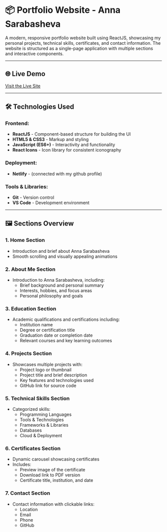 # 📦 Portfolio Website - Anna Sarabasheva

A modern, responsive portfolio website built using ReactJS, showcasing my personal projects, technical skills, certificates, and contact information. The website is structured as a single-page application with multiple sections and interactive components.

---

## 🌐 **Live Demo**
[Visit the Live Site]()

---

## 🛠️ **Technologies Used**

### **Frontend:**
- **ReactJS** - Component-based structure for building the UI
- **HTML5 & CSS3** - Markup and styling
- **JavaScript (ES6+)** - Interactivity and functionality
- **React Icons** - Icon library for consistent iconography

### **Deployment**:
- **Netlify**  - (connected with my github profile)

### **Tools & Libraries:**
- **Git** - Version control
- **VS Code** - Development environment

---

## 🖼️ **Sections Overview**

### 1. **Home Section**
- Introduction and brief about Anna Sarabasheva
- Smooth scrolling and visually appealing animations

### 2. **About Me Section**
- Introduction to Anna Sarabasheva, including:
  - Brief background and personal summary
  - Interests, hobbies, and focus areas
  - Personal philosophy and goals

### 3. **Education Section**
- Academic qualifications and certifications including:
  - Institution name
  - Degree or certification title
  - Graduation date or completion date
  - Relevant courses and key learning outcomes

### 4. **Projects Section**
- Showcases multiple projects with:
  - Project logo or thumbnail
  - Project title and brief description
  - Key features and technologies used
  - GitHub link for source code

### 5. **Technical Skills Section**
- Categorized skills:
  - Programming Languages
  - Tools & Technologies
  - Frameworks & Libraries
  - Databases
  - Cloud & Deployment

### 6. **Certificates Section**
- Dynamic carousel showcasing certificates
- Includes:
  - Preview image of the certificate
  - Download link to PDF version
  - Certificate title, institution, and date

### 7. **Contact Section**
- Contact information with clickable links:
  - Location
  - Email
  - Phone
  - GitHub
